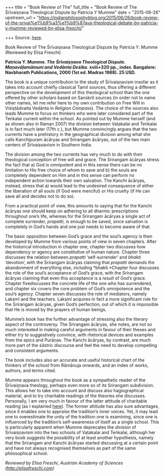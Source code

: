 +++
title = "Book Review of The"
full_title = "Book Review of The Śrīvaiṣṇava Theological Dispute by Patricia Y Mumme"
date = "2015-06-26"
upstream_url = "https://indianphilosophyblog.org/2015/06/26/book-review-of-the-srivai%e1%b9%a3%e1%b9%87ava-theological-debate-by-patricia-y-mumme-reviewed-by-elisa-freschi/"

+++
Source: [here](https://indianphilosophyblog.org/2015/06/26/book-review-of-the-srivai%e1%b9%a3%e1%b9%87ava-theological-debate-by-patricia-y-mumme-reviewed-by-elisa-freschi/).

Book Review of The Śrīvaiṣṇava Theological Dispute by Patricia Y. Mumme (Reviewed by Elisa Freschi)

**Patricia Y. Mumme. *The Śrīvaiṣṇava Theological Dispute.
Maṇavāḷamāmuni and Vedānta Deśika.* xviii+320 pp., index. Bangalore:
Navbharath Publications, 2000 (1st ed. Madras 1988). 25 USD.**

The book is a unique contribution to the study of Śrīvaiṣṇavism insofar
as it takes into account chiefly classical Tamil sources, thus offering
a different perspective on the development of this theological school
than the one offered by other scholars based on Sanskrit sources (in
order not to name other names, let me refer here to my own contribution
on Free Will in Viśiṣṭādvaita Vedānta in *Religion Compass*). The choice
of the sources also leads Mumme to focus on thinkers who were later
considered part of the Teṅkalai current within the school. As pointed
out by Mumme herself (and as shown also in Raman 2007) the division
between Vaṭakalai and Teṅkalai is in fact much later (17th c.), but
Mumme convincingly argues that the two currents have a prehistory in the
geographical division among what she calls Kanchipuram ācāryas and
Srirangam ācāryas, out of the two main centers of Śrīvaiṣṇavism in
Southern India.

The division among the two currents has very much to do with their
theological conception of free will and grace. The Srirangam ācāryas
stress the fact that a) God is omnipotent and in this sense there can be
no limitation to His free choice of whom to save and b) the souls are
completely dependent on Him and in this sense can perform no independent
action towards their own salvation. The Kanchi ācāryas, instead, stress
that a) would lead to the undesired consequence of either the liberation
of all souls (if God were merciful) or His cruelty (if He can save all
and decides not to do so).

From a practical point of view, this amounts to saying that for the
Kanchi ācāryas one should keep on adhering to all dharmic prescriptions
throughout one’s life, whereas for the Srirangam ācāryas a single act of
complete surrender, *prapatti*, is enough to be saved, since salvation
is completely in God’s hands and one just needs to become aware of that.

The basic opposition between God’s grace and the soul’s agency is then
developed by Mumme from various points of view in seven chapters. After
the historical introduction in chapter one, chapter two discusses how
dependency or agency are constitutive of human nature. Chapter three
discusses the relation between *prapatti* ‘self-surrender’ and *bhakti*
‘devotion’, with the Srirangam ācāryas claiming that *prapatti* demands
the abandonment of everything else, including *bhakti.*Chapter four
discusses the role of the soul’s acceptance of God’s grace, with the
Srirangam ācāryas claiming that even this acceptance is a *result* of
God’s grace. Chapter fivediscusses the concrete life of the one who
has surrendered, and chapter six covers the core problem of God’s
omnipotence and the soul’s agency. Chapter seven discusses the role of
mediators, namely Lakṣmī and the teachers. Lakṣmī acquires in fact a
more significant role for the Srirangam ācāryas, given God’s perfection,
out of which it is impossible that He is moved by the prayers of human
beings.

Mumme’s book has the further advantage of stressing also the literary
aspect of the controversy. The Srirangam ācāryas, she notes, are not so
much interested in making careful arguments in favour of their theses
and either try to suggestively convince, with rhetorical devices and
examples from the epics and Purāṇas. The Kanchi ācāryas, by contrast,
are much more part of the *śāstric* discourse and feel the need to
develop compelling and consistent arguments.

The book includes also an accurate and useful historical chart of the
thinkers of the school from Rāmānuja onwards, and an index of works,
authors, and terms cited.

Mumme appears throughout the book as a sympathetic reader of the
Śrīvaiṣṇava theology, perhaps even more so of its Srirangam subdivision.
This allows her to take into account and discuss also hagiographical
material, and to try charitable readings of the theories she discusses.
Personally, I am very much in favour of the latter attitude of
charitable reading (as I explained
[here](http://warpweftandway.com/interpreting-philosophy-works/)). The
former attitude has also sure advantages, since it enables one to
appraise the tradition’s inner voices. Yet, it may lead one to
overestimate the unity of the tradition one is examining, since one is
influenced by the tradition’s self-awareness of itself as a single
school. This is particularly apparent when Mumme deprecates the
*division* of Śrīvaiṣṇavism into the two schools of Vaṭakalai and
Teṅkalai, although her very book suggests the possibility of at least
another hypothesis, namely that the Srirangam and Kanchi ācāryas started
discussing at a certain point and have not always recognised themselves
as part of the same philosophical school.

*Reviewed by Elisa Freschi, Austrian Academy of Sciences
(http://elisafreschi.com)*
